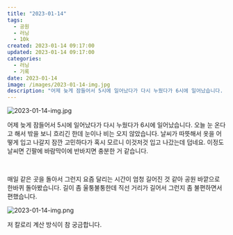 ```yaml
---
title: "2023-01-14"
tags:
  - 공원
  - 러닝
  - 10k
created: 2023-01-14 09:17:00
updated: 2023-01-14 09:17:00
categories:
  - 러닝
  - 기록
date: 2023-01-14
image: /images/2023-01-14-img.jpg
description: "어제 늦게 잠들어서 5시에 일어났다가 다시 누웠다가 6시에 일어났습니다. 오늘 눈 온다고 해서 밖을 보니 흐리긴 한데 눈이나 비는 오지 않았습니다. 날씨가 따뜻해서 옷을 어떻게 입고 나갈지 잠깐 고민하다가 혹시 모르니 이것저것 입고 나갔는데 덥네요. 이정도 날씨면 긴팔에 바람막이에 반바"
---
```


![2023-01-14-img.jpg](/images/2023-01-14-img.jpg)
 
 

어제 늦게 잠들어서 5시에 일어났다가 다시 누웠다가 6시에 일어났습니다. 오늘 눈 온다고 해서 밖을 보니 흐리긴 한데 눈이나 비는 오지 않았습니다. 날씨가 따뜻해서 옷을 어떻게 입고 나갈지 잠깐 고민하다가 혹시 모르니 이것저것 입고 나갔는데 덥네요. 이정도 날씨면 긴팔에 바람막이에 반바지면 충분한 거 같습니다.

 

매일 같은 곳을 돌아서 그런지 요즘 달리는 시간이 엄청 길어진 것 같아 공원 바깥으로 한바퀴 돌아봤습니다. 길이 좀 울퉁불퉁한데 직선 거리가 길어서 그런지 좀 불편하면서 편했습니다.

 
 ![2023-01-14-img.png](/images/2023-01-14-img.png)
 
 

저 칼로리 계산 방식이 참 궁금합니다.

